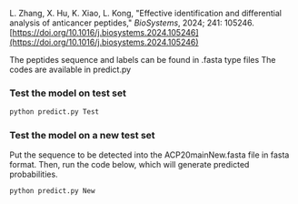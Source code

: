 L. Zhang, X. Hu, K. Xiao, L. Kong, "Effective identification and differential analysis of anticancer peptides," *BioSystems*, 2024; 241: 105246. [https://doi.org/10.1016/j.biosystems.2024.105246](https://doi.org/10.1016/j.biosystems.2024.105246)

The peptides sequence and labels can be found in .fasta type files
The codes are available in predict.py

### Test the model on test set

```bash
python predict.py Test
```
### Test the model on a new test set
Put the sequence to be detected into the ACP20mainNew.fasta file in fasta format.
Then, run the code below, which will generate predicted probabilities.
```bash
python predict.py New
```

